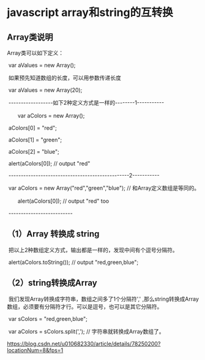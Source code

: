 # javascript array和string的互转换

## Array类说明

Array类可以如下定义：

​     var aValues = new Array();  

​    如果预先知道数组的长度，可以用参数传递长度 

​    var aValues = new Array(20);  

​    ------------------如下2种定义方式是一样的--------1-----------

　　var aColors = new Array();

​     aColors[0] = "red";

​     aColors[1] = "green";

​     aColors[2] = "blue";

​     alert(aColors[0]);  // output "red"

​     -------------------------------------------------2-----------

​     var aColors = new Array("red","green","blue");  // 和Array定义数组是等同的。

　　alert(aColors[0]);  // output "red" too

​    --------------------------

## （1）Array 转换成 string 

​    把以上2种数组定义方式，输出都是一样的，发现中间有个逗号分隔符。

​    alert(aColors.toString());   // output "red,green,blue";

## （2）string转换成Array

​      我们发现Array转换成字符串，数组之间多了1个分隔符',' ,那么string转换成Array数组，必须要有分隔符才行。可以是逗号，也可以是其它分隔符。

​      var sColors = "red,green,blue";

​      var aColors = sColors.split(',');   // 字符串就转换成Array数组了。





https://blog.csdn.net/u010682330/article/details/78250200?locationNum=8&fps=1